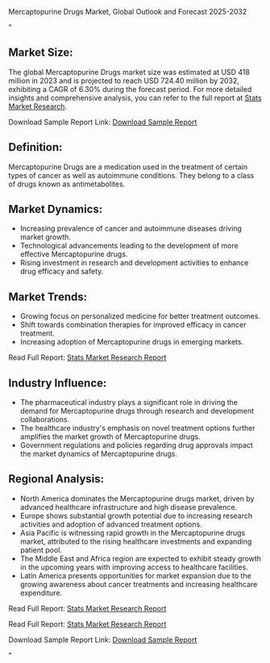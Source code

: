 Mercaptopurine Drugs Market, Global Outlook and Forecast 2025-2032

"<html>

<h2>Market Size:</h2>
<p>The global Mercaptopurine Drugs market size was estimated at USD 418 million in 2023 and is projected to reach USD 724.40 million by 2032, exhibiting a CAGR of 6.30% during the forecast period. For more detailed insights and comprehensive analysis, you can refer to the full report at <a href='https://www.statsmarketresearch.com/global-mercaptopurine-drugs-forecast-2025-2032-886-8030158'>Stats Market Research</a>.</p>
<p>Download Sample Report Link: <a href='https://www.statsmarketresearch.com/download-free-sample/8030158/global-mercaptopurine-drugs-forecast-2025-2032-886'>Download Sample Report</a></p>

<h2>Definition:</h2>
<p>Mercaptopurine Drugs are a medication used in the treatment of certain types of cancer as well as autoimmune conditions. They belong to a class of drugs known as antimetabolites.</p>

<h2>Market Dynamics:</h2>
<ul>
  <li>Increasing prevalence of cancer and autoimmune diseases driving market growth.</li>
  <li>Technological advancements leading to the development of more effective Mercaptopurine drugs.</li>
  <li>Rising investment in research and development activities to enhance drug efficacy and safety.</li>
</ul>

<h2>Market Trends:</h2>
<ul>
  <li>Growing focus on personalized medicine for better treatment outcomes.</li>
  <li>Shift towards combination therapies for improved efficacy in cancer treatment.</li>
  <li>Increasing adoption of Mercaptopurine drugs in emerging markets.</li>
</ul>
<p>Read Full Report: <a href='https://www.statsmarketresearch.com/global-mercaptopurine-drugs-forecast-2025-2032-886-8030158'>Stats Market Research Report</a></p>

<h2>Industry Influence:</h2>
<ul>
  <li>The pharmaceutical industry plays a significant role in driving the demand for Mercaptopurine drugs through research and development collaborations.</li>
  <li>The healthcare industry's emphasis on novel treatment options further amplifies the market growth of Mercaptopurine drugs.</li>
  <li>Government regulations and policies regarding drug approvals impact the market dynamics of Mercaptopurine drugs.</li>
</ul>

<h2>Regional Analysis:</h2>
<ul>
  <li>North America dominates the Mercaptopurine drugs market, driven by advanced healthcare infrastructure and high disease prevalence.</li>
  <li>Europe shows substantial growth potential due to increasing research activities and adoption of advanced treatment options.</li>
  <li>Asia Pacific is witnessing rapid growth in the Mercaptopurine drugs market, attributed to the rising healthcare investments and expanding patient pool.</li>
  <li>The Middle East and Africa region are expected to exhibit steady growth in the upcoming years with improving access to healthcare facilities.</li>
  <li>Latin America presents opportunities for market expansion due to the growing awareness about cancer treatments and increasing healthcare expenditure.</li>
</ul>
<p>Read Full Report: <a href='https://www.statsmarketresearch.com/global-mercaptopurine-drugs-forecast-2025-2032-886-8030158'>Stats Market Research Report</a></p>

<p>Read Full Report: <a href='https://www.statsmarketresearch.com/global-mercaptopurine-drugs-forecast-2025-2032-886-8030158'>Stats Market Research Report</a></p>
<p>Download Sample Report Link: <a href='https://www.statsmarketresearch.com/download-free-sample/8030158/global-mercaptopurine-drugs-forecast-2025-2032-886'>Download Sample Report</a></p>

</html>"

